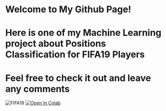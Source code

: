 # Welcome to My Github Page!

# Here is one of my Machine Learning project about Positions Classification for FIFA19 Players

# Feel free to check it out and leave any comments


  <img src="https://i.ytimg.com/vi/qTz8ZhNrEDA/maxresdefault.jpg" alt="FIFA19"/>


<a href="https://colab.research.google.com/github/zwzzhong/zwzzhong.github.io/blob/master/position-classification-for-fifa-19-players.ipynb">
  <img src="https://colab.research.google.com/assets/colab-badge.svg" alt="Open In Colab"/>
</a>
